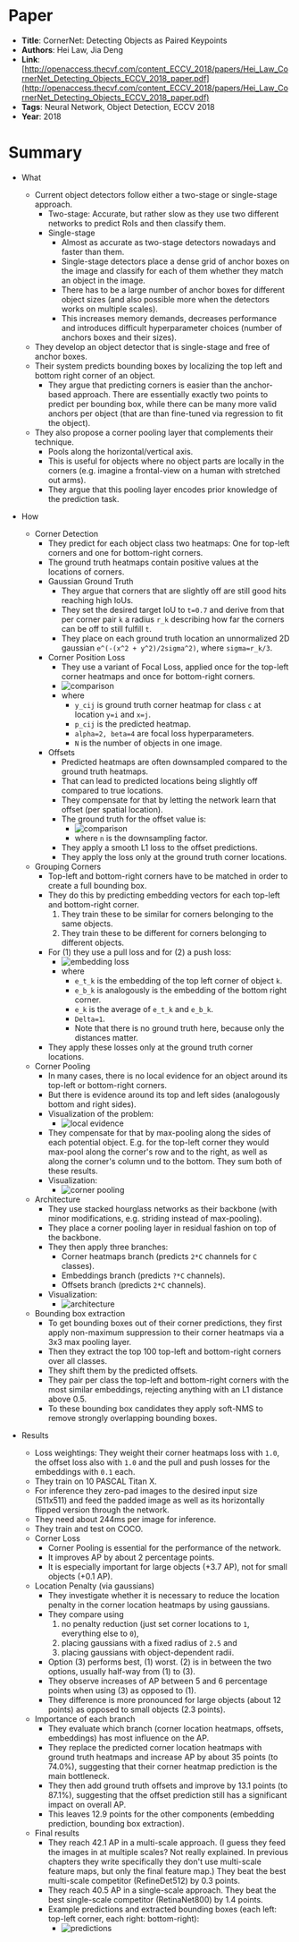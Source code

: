 # Paper

* **Title**: CornerNet: Detecting Objects as Paired Keypoints
* **Authors**: Hei Law, Jia Deng
* **Link**: [http://openaccess.thecvf.com/content_ECCV_2018/papers/Hei_Law_CornerNet_Detecting_Objects_ECCV_2018_paper.pdf](http://openaccess.thecvf.com/content_ECCV_2018/papers/Hei_Law_CornerNet_Detecting_Objects_ECCV_2018_paper.pdf)
* **Tags**: Neural Network, Object Detection, ECCV 2018
* **Year**: 2018

# Summary

* What
  * Current object detectors follow either a two-stage or single-stage approach.
    * Two-stage: Accurate, but rather slow as they use two different networks to predict RoIs and then classify them.
    * Single-stage
        * Almost as accurate as two-stage detectors nowadays and faster than them.
        * Single-stage detectors place a dense grid of anchor boxes on the image and classify for each of them whether they match an object in the image.
        * There has to be a large number of anchor boxes for different object sizes (and also possible more when the detectors works on multiple scales).
        * This increases memory demands, decreases performance and introduces difficult hyperparameter choices (number of anchors boxes and their sizes).
  * They develop an object detector that is single-stage and free of anchor boxes.
  * Their system predicts bounding boxes by localizing the top left and bottom right corner of an object.
    * They argue that predicting corners is easier than the anchor-based approach.
      There are essentially exactly two points to predict per bounding box,
      while there can be many more valid anchors per object (that are than fine-tuned via regression to fit the object).
  * They also propose a corner pooling layer that complements their technique.
    * Pools along the horizontal/vertical axis.
    * This is useful for objects where no object parts are locally in the corners (e.g. imagine a frontal-view on a human with stretched out arms).
    * They argue that this pooling layer encodes prior knowledge of the prediction task.

* How
  * Corner Detection
    * They predict for each object class two heatmaps: One for top-left corners and one for bottom-right corners.
    * The ground truth heatmaps contain positive values at the locations of corners.
    * Gaussian Ground Truth
      * They argue that corners that are slightly off are still good hits reaching high IoUs.
      * They set the desired target IoU to `t=0.7` and derive from that per corner pair `k` a radius `r_k` describing how far the corners can be off to still fulfill `t`.
      * They place on each ground truth location an unnormalized 2D gaussian `e^(-(x^2 + y^2)/2sigma^2)`, where `sigma=r_k/3`.
    * Corner Position Loss
      * They use a variant of Focal Loss, applied once for the top-left corner heatmaps and once for bottom-right corners.
      * ![comparison](images/CornerNet/corner_loss.jpg?raw=true "comparison")
      * where
        * `y_cij` is ground truth corner heatmap for class `c` at location `y=i` and `x=j`.
        * `p_cij` is the predicted heatmap.
        * `alpha=2, beta=4` are focal loss hyperparameters.
        * `N` is the number of objects in one image.
    * Offsets
      * Predicted heatmaps are often downsampled compared to the ground truth heatmaps.
      * That can lead to predicted locations being slightly off compared to true locations.
      * They compensate for that by letting the network learn that offset (per spatial location).
      * The ground truth for the offset value is:
        * ![comparison](images/CornerNet/corner_offset.jpg?raw=true "comparison")
        * where `n` is the downsampling factor.
      * They apply a smooth L1 loss to the offset predictions.
      * They apply the loss only at the ground truth corner locations.
  * Grouping Corners
    * Top-left and bottom-right corners have to be matched in order to create a full bounding box.
    * They do this by predicting embedding vectors for each top-left and bottom-right corner.
      1. They train these to be similar for corners belonging to the same objects.
      2. They train these to be different for corners belonging to different objects.
    * For (1) they use a pull loss and for (2) a push loss:
      * ![embedding loss](images/CornerNet/embedding_loss.jpg?raw=true "embedding loss")
      * where
        * `e_t_k` is the embedding of the top left corner of object `k`.
        * `e_b_k` is analogously is the embedding of the bottom right corner.
        * `e_k` is the average of `e_t_k` and `e_b_k`.
        * `Delta=1`.
        * Note that there is no ground truth here, because only the distances matter.
    * They apply these losses only at the ground truth corner locations.
  * Corner Pooling
    * In many cases, there is no local evidence for an object around its top-left or bottom-right corners.
    * But there is evidence around its top and left sides (analogously bottom and right sides).
    * Visualization of the problem:
      * ![local evidence](images/CornerNet/local_evidence.jpg?raw=true "local evidence")
    * They compensate for that by max-pooling along the sides of each potential object.
      E.g. for the top-left corner they would max-pool along the corner's row and to the right,
      as well as along the corner's column und to the bottom.
      They sum both of these results.
    * Visualization:
      * ![corner pooling](images/CornerNet/corner_pooling.jpg?raw=true "corner pooling")
  * Architecture
    * They use stacked hourglass networks as their backbone (with minor modifications, e.g. striding instead of max-pooling).
    * They place a corner pooling layer in residual fashion on top of the backbone.
    * They then apply three branches:
      * Corner heatmaps branch (predicts `2*C` channels for `C` classes).
      * Embeddings branch (predicts `?*C` channels).
      * Offsets branch (predicts `2*C` channels).
    * Visualization:
      * ![architecture](images/CornerNet/architecture.jpg?raw=true "architecture")
  * Bounding box extraction
    * To get bounding boxes out of their corner predictions, they first apply non-maximum suppression to their corner heatmaps via a 3x3 max pooling layer.
    * Then they extract the top 100 top-left and bottom-right corners over all classes.
    * They shift them by the predicted offsets.
    * They pair per class the top-left and bottom-right corners with the most similar embeddings, rejecting anything with an L1 distance above 0.5.
    * To these bounding box candidates they apply soft-NMS to remove strongly overlapping bounding boxes.

* Results
  * Loss weightings: They weight their corner heatmaps loss with `1.0`, the offset loss also with `1.0` and the pull and push losses for the embeddings with `0.1` each.
  * They train on 10 PASCAL Titan X.
  * For inference they zero-pad images to the desired input size (511x511) and feed the padded image as well as its horizontally flipped version through the network.
  * They need about 244ms per image for inference.
  * They train and test on COCO.
  * Corner Loss
    * Corner Pooling is essential for the performance of the network.
    * It improves AP by about 2 percentage points.
    * It is especially important for large objects (+3.7 AP), not for small objects (+0.1 AP).
  * Location Penalty (via gaussians)
    * They investigate whether it is necessary to reduce the location penalty in the corner location heatmaps by using gaussians.
    * They compare using
      1. no penalty reduction (just set corner locations to `1`, everything else to `0`),
      2. placing gaussians with a fixed radius of `2.5` and
      3. placing gaussians with object-dependent radii.
    * Option (3) performs best, (1) worst. (2) is in between the two options, usually half-way from (1) to (3).
    * They observe increases of AP between 5 and 6 percentage points when using (3) as opposed to (1).
    * They difference is more pronounced for large objects (about 12 points) as opposed to small objects (2.3 points).
  * Importance of each branch
    * They evaluate which branch (corner location heatmaps, offsets, embeddings) has most influence on the AP.
    * They replace the predicted corner location heatmaps with ground truth heatmaps and increase AP by about 35 points (to 74.0%),
      suggesting that their corner heatmap prediction is the main bottleneck.
    * They then add ground truth offsets and improve by 13.1 points (to 87.1%), suggesting that the offset prediction still has a significant impact on overall AP.
    * This leaves 12.9 points for the other components (embedding prediction, bounding box extraction).
  * Final results
    * They reach 42.1 AP in a multi-scale approach.
      (I guess they feed the images in at multiple scales? Not really explained.
       In previous chapters they write specifically they don't use multi-scale feature maps,
       but only the final feature map.)
      They beat the best multi-scale competitor (RefineDet512) by 0.3 points.
    * They reach 40.5 AP in a single-scale approach. They beat the best single-scale competitor (RetinaNet800) by 1.4 points.
    * Example predictions and extracted bounding boxes (each left: top-left corner, each right: bottom-right):
      * ![predictions](images/CornerNet/predictions.jpg?raw=true "predictions")

